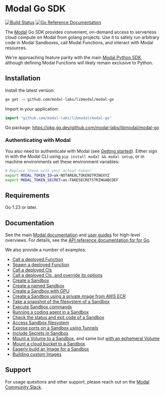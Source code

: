 # Modal Go SDK

[![Build Status](https://github.com/modal-labs/libmodal/actions/workflows/ci.yaml/badge.svg?branch=main)](https://github.com/modal-labs/libmodal/actions?query=branch%3Amain)
[![Go Reference Documentation](https://pkg.go.dev/badge/github.com/modal-labs/libmodal/modal-go)](https://pkg.go.dev/github.com/modal-labs/libmodal/modal-go)

The [Modal](https://modal.com/) Go SDK provides convenient, on-demand access to serverless cloud compute on Modal from golang projects. Use it to safely run arbitrary code in Modal Sandboxes, call Modal Functions, and interact with Modal resources.

We're approaching feature parity with the main [Modal Python SDK](https://github.com/modal-labs/modal-client), although defining Modal Functions will likely remain exclusive to Python.

## Installation

Install the latest version:

```bash
go get -u github.com/modal-labs/libmodal/modal-go
```

Import in your application:

```go
import "github.com/modal-labs/libmodal/modal-go"
```

Go package: https://pkg.go.dev/github.com/modal-labs/libmodal/modal-go

### Authenticating with Modal

You also need to authenticate with Modal (see [Getting started](https://modal.com/docs/guide#getting-started)). Either sign in with the Modal CLI using `pip install modal && modal setup`, or in machine environments set these environment variables:

```bash
# Replace these with your actual token!
export MODAL_TOKEN_ID=ak-NOTAREALTOKENSTRINGXYZ
export MODAL_TOKEN_SECRET=as-FAKESECRETSTRINGABCDEF
```


## Requirements

Go 1.23 or later.

## Documentation

See the main [Modal documentation](https://modal.com/docs) and [user guides](https://modal.com/docs/guide) for high-level overviews. For details, see the [API reference documentation for for Go](https://pkg.go.dev/github.com/modal-labs/libmodal/modal-go#section-documentation).

We also provide a number of examples:
- [Call a deployed Function](./examples/function-call/main.go)
- [Spawn a deployed Function](./examples/function-spawn/main.go)
- [Call a deployed Cls](./examples/cls-call/main.go)
- [Call a deployed Cls, and override its options](./examples/cls-call-with-options/main.go)
- [Create a Sandbox](./examples/sandbox/main.go)
- [Create a named Sandbox](./examples/sandbox-named/main.go)
- [Create a Sandbox with GPU](./examples/sandbox-gpu/main.go)
- [Create a Sandbox using a private image from AWS ECR](./examples/sandbox-private-image/main.go)
- [Take a snapshot of the filesystem of a Sandbox](./examples/sandbox-filesystem-snapshot/main.go)
- [Execute Sandbox commands](./examples/sandbox-exec/main.go)
- [Running a coding agent in a Sandbox](./examples/sandbox-agent/main.go)
- [Check the status and exit code of a Sandbox](./examples/sandbox-poll/main.go)
- [Access Sandbox filesystem](./examples/sandbox-filesystem/main.go)
- [Expose ports on a Sandbox using Tunnels](./examples/sandbox-tunnels/main.go)
- [Include Secrets in Sandbox](./examples/sandbox-secrets/main.go)
- [Mount a Volume to a Sandbox](./examples/sandbox-volume/main.go), and same but [with an ephemeral Volume](./examples/sandbox-volume-ephemeral/main.go)
- [Mount a cloud bucket to a Sandbox](./examples/sandbox-cloud-bucket/main.go)
- [Eagerly build an Image for a Sandbox](./examples/sandbox-prewarm/main.go)
- [Building custom Images](./examples/image-building/main.go)

## Support

For usage questions and other support, please reach out on the [Modal Community Slack](https://modal.com/slack).
